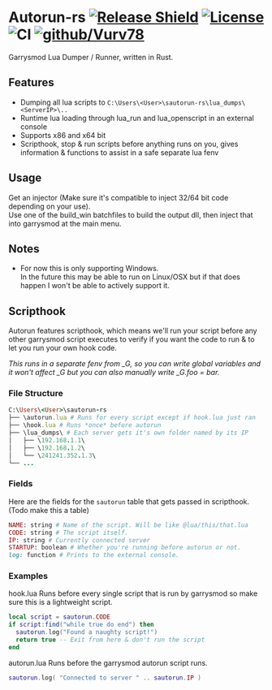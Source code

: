 # Autorun-rs [![Release Shield](https://img.shields.io/github/v/release/Vurv78/Autorun-rs)](https://github.com/Vurv78/Autorun-rs/releases/latest) [![License](https://img.shields.io/github/license/Vurv78/Autorun-rs?color=red)](https://opensource.org/licenses/Apache-2.0) ![CI](https://github.com/Vurv78/Autorun-rs/workflows/Build/badge.svg) [![github/Vurv78](https://img.shields.io/discord/824727565948157963?color=7289DA&label=chat&logo=discord)](https://discord.gg/epJFC6cNsw)

Garrysmod Lua Dumper / Runner, written in Rust.  

## Features
* Dumping all lua scripts to ``C:\Users\<User>\sautorun-rs\lua_dumps\<ServerIP>\..``
* Runtime lua loading through lua_run and lua_openscript in an external console
* Supports x86 and x64 bit
* Scripthook, stop & run scripts before anything runs on you, gives information & functions to assist in a safe separate lua fenv

## Usage
Get an injector (Make sure it's compatible to inject 32/64 bit code depending on your use).  
Use one of the build_win batchfiles to build the output dll, then inject that into garrysmod at the main menu.  

## Notes
* For now this is only supporting Windows.  
  In the future this may be able to run on Linux/OSX but if that does happen I won't be able to actively support it.

## Scripthook
Autorun features scripthook, which means we'll run your script before any other garrysmod script executes to verify if you want the code to run & to let you run your own hook code.

*This runs in a separate fenv from _G, so you can write global variables and it won't affect _G but you can also manually write _G.foo = bar.*

### File Structure

```ruby
C:\Users\<User>\sautorun-rs
├── \autorun.lua # Runs for every script except if hook.lua just ran
├── \hook.lua # Runs *once* before autorun
├── \lua_dumps\ # Each server gets it's own folder named by its IP
│   ├── \192.168.1.1\
│   ├── \192.168.1.2\
│   └── \241241.352.1.3\
└── ...
```

### Fields
Here are the fields for the ``sautorun`` table that gets passed in scripthook. (Todo make this a table)
```ruby
NAME: string # Name of the script. Will be like @lua/this/that.lua
CODE: string # The script itself.
IP: string # Currently connected server
STARTUP: boolean # Whether you're running before autorun or not.
log: function # Prints to the external console.
```

### Examples
hook.lua
Runs before every single script that is run by garrysmod so make sure this is a lightweight script.
```lua
local script = sautorun.CODE
if script:find("while true do end") then
  sautorun.log("Found a naughty script!")
  return true -- Exit from here & don't run the script
end
```
autorun.lua
Runs before the garrysmod autorun script runs.
```lua
sautorun.log( "Connected to server " .. sautorun.IP )
```
